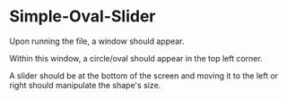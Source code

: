 # Simple-Oval-Slider

Upon running the file, a window should appear.

Within this window, a circle/oval should appear in the top left corner.

A slider should be at the bottom of the screen and moving it to the left or right should manipulate the shape's size.
